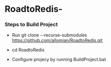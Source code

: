 # RoadtoRedis-

### Steps to Build Project

* Run git clone --recurse-submodules https://github.com/allomian/RoadtoRedis.git
*  cd RoadtoRedis

* Configure projecy by running BuildProject.bat
